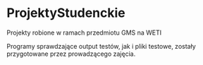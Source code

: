 # ProjektyStudenckie
Projekty robione w ramach przedmiotu GMS na WETI

Programy sprawdzające output testów, jak i pliki testowe, zostały przygotowane przez prowadzącego zajęcia.
